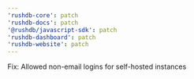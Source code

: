 ```yaml
---
'rushdb-core': patch
'rushdb-docs': patch
'@rushdb/javascript-sdk': patch
'rushdb-dashboard': patch
'rushdb-website': patch
---
```


Fix: Allowed non-email logins for self-hosted instances
